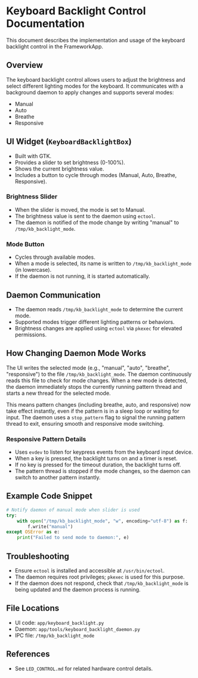 # Keyboard Backlight Control Documentation

This document describes the implementation and usage of the keyboard backlight control in the FrameworkApp.

## Overview
The keyboard backlight control allows users to adjust the brightness and select different lighting modes for the keyboard. It communicates with a background daemon to apply changes and supports several modes:
- Manual
- Auto
- Breathe
- Responsive

## UI Widget (`KeyboardBacklightBox`)
- Built with GTK.
- Provides a slider to set brightness (0-100%).
- Shows the current brightness value.
- Includes a button to cycle through modes (Manual, Auto, Breathe, Responsive).

### Brightness Slider
- When the slider is moved, the mode is set to Manual.
- The brightness value is sent to the daemon using `ectool`.
- The daemon is notified of the mode change by writing "manual" to `/tmp/kb_backlight_mode`.

### Mode Button
- Cycles through available modes.
- When a mode is selected, its name is written to `/tmp/kb_backlight_mode` (in lowercase).
- If the daemon is not running, it is started automatically.

## Daemon Communication
- The daemon reads `/tmp/kb_backlight_mode` to determine the current mode.
- Supported modes trigger different lighting patterns or behaviors.
- Brightness changes are applied using `ectool` via `pkexec` for elevated permissions.


## How Changing Daemon Mode Works
The UI writes the selected mode (e.g., "manual", "auto", "breathe", "responsive") to the file `/tmp/kb_backlight_mode`. The daemon continuously reads this file to check for mode changes. When a new mode is detected, the daemon immediately stops the currently running pattern thread and starts a new thread for the selected mode.

This means pattern changes (including breathe, auto, and responsive) now take effect instantly, even if the pattern is in a sleep loop or waiting for input. The daemon uses a `stop_pattern` flag to signal the running pattern thread to exit, ensuring smooth and responsive mode switching.

### Responsive Pattern Details
- Uses `evdev` to listen for keypress events from the keyboard input device.
- When a key is pressed, the backlight turns on and a timer is reset.
- If no key is pressed for the timeout duration, the backlight turns off.
- The pattern thread is stopped if the mode changes, so the daemon can switch to another pattern instantly.

## Example Code Snippet
```python
# Notify daemon of manual mode when slider is used
try:
    with open("/tmp/kb_backlight_mode", "w", encoding="utf-8") as f:
        f.write("manual")
except OSError as e:
    print("Failed to send mode to daemon:", e)
```

## Troubleshooting
- Ensure `ectool` is installed and accessible at `/usr/bin/ectool`.
- The daemon requires root privileges; `pkexec` is used for this purpose.
- If the daemon does not respond, check that `/tmp/kb_backlight_mode` is being updated and the daemon process is running.

## File Locations
- UI code: `app/keyboard_backlight.py`
- Daemon: `app/tools/keyboard_backlight_daemon.py`
- IPC file: `/tmp/kb_backlight_mode`

## References
- See `LED_CONTROL.md` for related hardware control details.
